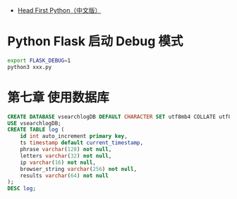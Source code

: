 
- [Head First Python（中文版）](https://book.douban.com/subject/10561367/)

# Python Flask 启动 Debug 模式

```bash
export FLASK_DEBUG=1
python3 xxx.py
```

# 第七章 使用数据库

```sql
CREATE DATABASE vsearchlogDB DEFAULT CHARACTER SET utf8mb4 COLLATE utf8mb4_general_ci;
USE vsearchlogDB;
CREATE TABLE log (
    id int auto_increment primary key,
    ts timestamp default current_timestamp,
    phrase varchar(128) not null,
    letters varchar(32) not null,
    ip varchar(16) not null,
    browser_string varchar(256) not null,
    results varchar(64) not null
);
DESC log;
```
